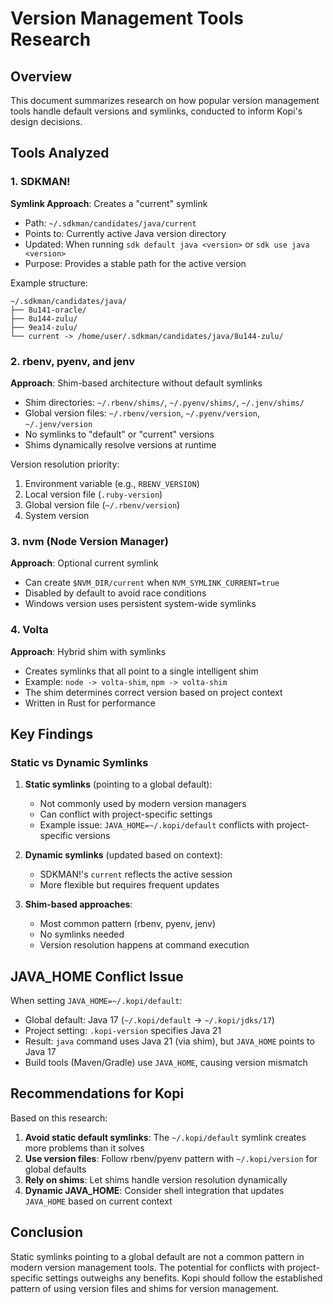 # Version Management Tools Research

## Overview

This document summarizes research on how popular version management tools handle default versions and symlinks, conducted to inform Kopi's design decisions.

## Tools Analyzed

### 1. SDKMAN!

**Symlink Approach**: Creates a "current" symlink

- Path: `~/.sdkman/candidates/java/current`
- Points to: Currently active Java version directory
- Updated: When running `sdk default java <version>` or `sdk use java <version>`
- Purpose: Provides a stable path for the active version

Example structure:

```
~/.sdkman/candidates/java/
├── 8u141-oracle/
├── 8u144-zulu/
├── 9ea14-zulu/
└── current -> /home/user/.sdkman/candidates/java/8u144-zulu/
```

### 2. rbenv, pyenv, and jenv

**Approach**: Shim-based architecture without default symlinks

- Shim directories: `~/.rbenv/shims/`, `~/.pyenv/shims/`, `~/.jenv/shims/`
- Global version files: `~/.rbenv/version`, `~/.pyenv/version`, `~/.jenv/version`
- No symlinks to "default" or "current" versions
- Shims dynamically resolve versions at runtime

Version resolution priority:

1. Environment variable (e.g., `RBENV_VERSION`)
2. Local version file (`.ruby-version`)
3. Global version file (`~/.rbenv/version`)
4. System version

### 3. nvm (Node Version Manager)

**Approach**: Optional current symlink

- Can create `$NVM_DIR/current` when `NVM_SYMLINK_CURRENT=true`
- Disabled by default to avoid race conditions
- Windows version uses persistent system-wide symlinks

### 4. Volta

**Approach**: Hybrid shim with symlinks

- Creates symlinks that all point to a single intelligent shim
- Example: `node -> volta-shim`, `npm -> volta-shim`
- The shim determines correct version based on project context
- Written in Rust for performance

## Key Findings

### Static vs Dynamic Symlinks

1. **Static symlinks** (pointing to a global default):
   - Not commonly used by modern version managers
   - Can conflict with project-specific settings
   - Example issue: `JAVA_HOME=~/.kopi/default` conflicts with project-specific versions

2. **Dynamic symlinks** (updated based on context):
   - SDKMAN!'s `current` reflects the active session
   - More flexible but requires frequent updates

3. **Shim-based approaches**:
   - Most common pattern (rbenv, pyenv, jenv)
   - No symlinks needed
   - Version resolution happens at command execution

## JAVA_HOME Conflict Issue

When setting `JAVA_HOME=~/.kopi/default`:

- Global default: Java 17 (`~/.kopi/default` → `~/.kopi/jdks/17`)
- Project setting: `.kopi-version` specifies Java 21
- Result: `java` command uses Java 21 (via shim), but `JAVA_HOME` points to Java 17
- Build tools (Maven/Gradle) use `JAVA_HOME`, causing version mismatch

## Recommendations for Kopi

Based on this research:

1. **Avoid static default symlinks**: The `~/.kopi/default` symlink creates more problems than it solves
2. **Use version files**: Follow rbenv/pyenv pattern with `~/.kopi/version` for global defaults
3. **Rely on shims**: Let shims handle version resolution dynamically
4. **Dynamic JAVA_HOME**: Consider shell integration that updates `JAVA_HOME` based on current context

## Conclusion

Static symlinks pointing to a global default are not a common pattern in modern version management tools. The potential for conflicts with project-specific settings outweighs any benefits. Kopi should follow the established pattern of using version files and shims for version management.
